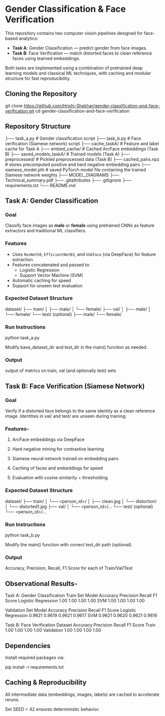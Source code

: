 # Gender Classification & Face Verification

This repository contains two computer vision pipelines designed for face-based analytics:

- **Task A**: Gender Classification — predict gender from face images.
- **Task B**: Face Verification — match distorted faces to clean reference faces using learned embeddings.

Both tasks are implemented using a combination of pretrained deep learning models and classical ML techniques, with caching and modular structure for fast reproducibility.

## Cloning the Repository

git clone https://github.com/Hrishi-Shekhar/gender-classification-and-face-verification.git
cd gender-classification-and-face-verification

## Repository Structure

├── task_a.py # Gender classification script
├── task_b.py # Face verification (Siamese network) script
├── cache_taskA/ # Feature and label cache for Task A
├── embed_cache/ # Cached ArcFace embeddings (Task B)
├── saved_models_taskA/ # Trained models (Task A)
├── preprocessed/ # Pickled preprocessed data (Task B)
├── cached_pairs.npz # stores precomputed positive and hard negative embedding pairs
├── siamese_model.pth  # saved PyTorch model file containing the trained Siamese network weights
├── MODEL_DIAGRAMS
├── Technical_summary.pdf
├── .gitattributes
├── .gitignore
├── requirements.txt
└── README.md

## Task A: Gender Classification

### Goal

Classify face images as **male** or **female** using pretrained CNNs as feature extractors and traditional ML classifiers.

### Features

- Uses `ResNet50`, `EfficientNetB3`, and `VGGFace` (via DeepFace) for feature extraction.
- Features concatenated and passed to:
  - Logistic Regression
  - Support Vector Machine (SVM)
- Automatic caching for speed
- Support for unseen test evaluation

### Expected Dataset Structure

dataset/
├── train/
│ ├── male/
│ └── female/
├── val/
│ ├── male/
│ └── female/
└── test/ (optional)
├── male/
└── female/

### Run Instructions

python task_a.py

Modify base_dataset_dir and test_dir in the main() function as needed.

### Output

output of metrics on train, val (and optionally test) sets

## Task B: Face Verification (Siamese Network)

### Goal
Verify if a distorted face belongs to the same identity as a clean reference image. Identities in val/ and test/ are unseen during training.

### Features-
1. ArcFace embeddings via DeepFace

2. Hard negative mining for contrastive learning

3. Siamese neural network trained on embedding pairs

4. Caching of faces and embeddings for speed

5. Evaluation with cosine similarity + thresholding

### Expected Dataset Structure

dataset/
├── train/
│   └── <person_id>/
│       ├── clean.jpg
│       └── distortion/
│           └── distorted1.jpg
├── val/
│   └── <person_id>/...
└── test/      (optional)
    └── <person_id>/...

### Run Instructions

python task_b.py

Modify the main() function with correct test_dir path (optional).

### Output
Accuracy, Precision, Recall, F1 Score for each of Train/Val/Test

## Observational Results-
Task A: Gender Classification
Train Set
Model	            Accuracy	Precision	Recall	F1 Score
Logistic Regression	1.00	    1.00	    1.00	1.00
SVM	                1.00	    1.00	    1.00	1.00

Validation Set
Model	            Accuracy	Precision	Recall	F1 Score
Logistic Regression	0.9621	    0.9619	    0.9621	0.9617
SVM	                0.9621	    0.9620	    0.9621	0.9616

Task B: Face Verification
Dataset	 Accuracy Precision	Recall	F1 Score
Train	    1.00	1.00	1.00	1.00
Validation	1.00	1.00	1.00	1.00

## Dependencies
Install required packages via:

pip install -r requirements.txt

## Caching & Reproducibility
All intermediate data (embeddings, images, labels) are cached to accelerate reruns.

Set SEED = 42 ensures deterministic behavior.